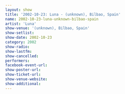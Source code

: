 ```yaml
---
layout: show
title: '2002-10-23: Luna - (unknown), Bilbao, Spain'
name: 2002-10-23-luna-unknown-bilbao-spain
artist: 'Luna'
show-venue: '(unknown), Bilbao, Spain'
show-setlist: 
show-date: 2002-10-23
category: 2002
show-radio: 
show-lastfm: 
show-cancelled: 
performers: 
facebook-event-url: 
show-poster-url: 
show-ticket-url: 
show-venue-website: 
show-additional: 
---
```


